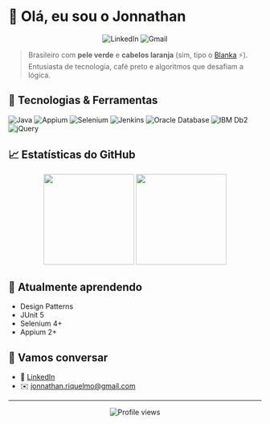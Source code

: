 # 👋 Olá, eu sou o Jonnathan

<div align="center">
  <img src="https://img.shields.io/badge/LinkedIn-0A66C2?style=for-the-badge&logo=linkedin&logoColor=white"  alt="LinkedIn" />
  <img src="https://img.shields.io/badge/Gmail-D14836?style=for-the-badge&logo=gmail&logoColor=white"  alt="Gmail" />
</div>

> Brasileiro com **pele verde** e **cabelos laranja** (sim, tipo o [Blanka](https://en.wikipedia.org/wiki/Blanka) ⚡). Entusiasta de tecnologia, café preto e algoritmos que desafiam a lógica.

## 🔧 Tecnologias & Ferramentas

![Java](https://img.shields.io/badge/-Java-05122A?style=flat&logo=java) ![Appium](https://img.shields.io/badge/-Appium-05122A?style=flat&logo=appium) ![Selenium](https://img.shields.io/badge/-Selenium-05122A?style=flat&logo=selenium) ![Jenkins](https://img.shields.io/badge/-Jenkins-05122A?style=flat&logo=jenkins) ![Oracle Database](https://img.shields.io/badge/-Oracle%20Database-05122A?style=flat&logo=oracle) ![IBM Db2](https://img.shields.io/badge/-IBM%20Db2-05122A?style=flat&logo=ibm-db2) ![jQuery](https://img.shields.io/badge/-jQuery-05122A?style=flat&logo=jquery)

## 📈 Estatísticas do GitHub

<div align="center">
  <img height="180em" src="https://github-readme-stats.vercel.app/api?username=JonnathanRiquelmo&show_icons=true&theme=dracula&count_private=true&hide_border=true" />
  <img height="180em" src="https://streak-stats.demolab.com?user=JonnathanRiquelmo&theme=dracula&date_format=j%2Fn%5B%2FY%5D&mode=weekly" />
</div>

## 🌱 Atualmente aprendendo
- Design Patterns
- JUnit 5
- Selenium 4+
- Appium 2+

## 💬 Vamos conversar
- 🔗 [LinkedIn](https://www.linkedin.com/in/jonnathan-riquelmo/)
- ✉️ jonnathan.riquelmo@gmail.com

---

<p align="center">
  <img src="https://komarev.com/ghpvc/?username=JonnathanRiquelmo&color=red" alt="Profile views"/>
</p>
